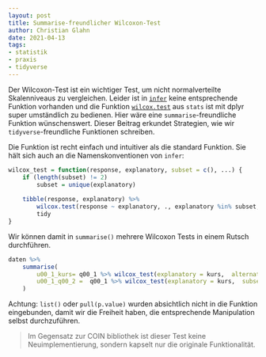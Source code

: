 ```yaml
---
layout: post
title: Summarise-freundlicher Wilcoxon-Test
author: Christian Glahn
date: 2021-04-13
tags: 
- statistik
- praxis
- tidyverse
---
```


Der Wilcoxon-Test ist ein wichtiger Test, um nicht normalverteilte Skalenniveaus zu vergleichen. Leider ist in [`infer`]() keine entsprechende Funktion vorhanden und die Funktion [`wilcox.test`]() aus `stats` ist mit dplyr super umständlich zu bedienen. Hier wäre eine `summarise`-freundliche Funktion wünschenswert. Dieser Beitrag erkundet Strategien, wie wir `tidyverse`-freundliche Funktionen schreiben.

Die Funktion ist recht einfach und intuitiver als die standard Funktion. Sie hält sich auch an die Namenskonventionen von `infer`: 

```R
wilcox_test = function(response, explanatory, subset = c(), ...) {
    if (length(subset) != 2)
        subset = unique(explanatory)
    
    tibble(response, explanatory) %>% 
        wilcox.test(response ~ explanatory, ., explanatory %in% subset, ...) %>% 
        tidy
}
```

Wir können damit in `summarise()` mehrere Wilcoxon Tests in einem Rutsch durchführen. 

```R
daten %>% 
    summarise(
        u00_1_kurs= q00_1 %>% wilcox_test(explanatory = kurs,  alternative = "two.sided") %>% pull(p.value),
        u00_1_q00_2 =  q00_1 %>% wilcox_test(explanatory = kurs,  subset = c("M", "W"), alternative = "two.sided") %>% pull(p.value)
    )
```

Achtung: `list()` oder `pull(p.value)` wurden absichtlich nicht in die Funktion eingebunden, damit wir die Freiheit haben, die entsprechende Manipulation selbst durchzuführen.


> Im Gegensatz zur COIN bibliothek ist dieser Test keine Neuimplementierung, sondern kapselt nur die originale Funktionalität. 

